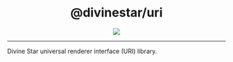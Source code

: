 <h1 align="center">
@divinestar/uri
</h1>

<p align="center">
<img src="https://divine-star-software.github.io/DigitalAssets/images/logo-small.png"/>
</p>

---

Divine Star universal renderer interface (URI) library.
